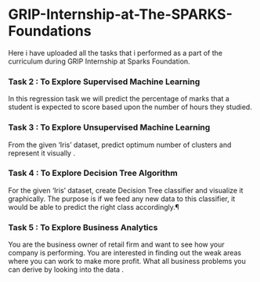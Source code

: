 # GRIP-Internship-at-The-SPARKS-Foundations
Here i have uploaded all the tasks that i performed as a part of the curriculum  during GRIP Internship at Sparks Foundation.

### Task 2 : To Explore Supervised Machine Learning
In this regression task we will predict the percentage of marks that a student is expected to score based upon the number of hours they studied. 

### Task 3 : To Explore Unsupervised Machine Learning
From the given ‘Iris’ dataset, predict optimum number of clusters and represent it visually .

### Task 4 : To Explore Decision Tree Algorithm
For the given ‘Iris’ dataset, create Decision Tree classifier and visualize it graphically. The purpose is if we feed any new data to this classifier, it would be able to predict the right class accordingly.¶


### Task 5 : To Explore Business Analytics
You are the business owner of retail firm and want to see how your company is performing. You are interested in finding out the weak areas where you can work to make more profit. What all business problems you can derive by looking into the data .
